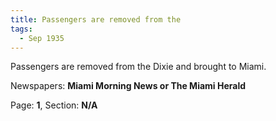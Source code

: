 ```yaml
---  
title: Passengers are removed from the  
tags:  
  - Sep 1935  
---  
```

  
Passengers are removed from the Dixie and brought to Miami.  
  
Newspapers: **Miami Morning News or The Miami Herald**  
  
Page: **1**, Section: **N/A** 
